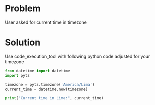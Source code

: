 # Problem
User asked for current time in timezone
# Solution
Use code_execution_tool with following python code adjusted for your timezone
~~~python
from datetime import datetime
import pytz

timezone = pytz.timezone('America/Lima')
current_time = datetime.now(timezone)

print("Current time in Lima:", current_time)
~~~
